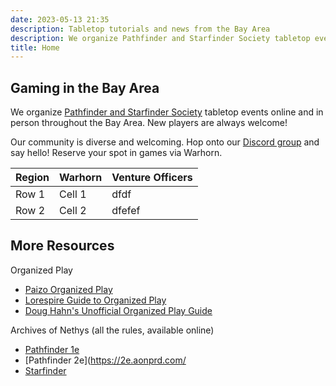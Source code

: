 ```yaml
---
date: 2023-05-13 21:35
description: Tabletop tutorials and news from the Bay Area
description: We organize Pathfinder and Starfinder Society tabletop events online and throughout the Bay Area. New players are always welcome!
title: Home
---
```


## Gaming in the Bay Area

We organize [Pathfinder and Starfinder Society](https://paizo.com/organizedplay) tabletop events online and in person throughout the Bay Area. New players are always welcome!

Our community is diverse and welcoming. Hop onto our [Discord group](https://discord.gg/Qj753NEXJm) and say hello! Reserve your spot in games via Warhorn.

| Region | Warhorn  | Venture Officers |
| ------ | -------- | ---------------- |
| Row 1  | Cell 1   | dfdf             |
| Row 2  | Cell 2   | dfefef           |

## More Resources

Organized Play
- [Paizo Organized Play](https://paizo.com/organizedplay)
- [Lorespire Guide to Organized Play](https://organizedplayfoundation.org/Lorespire/Homepage)
- [Doug Hahn's Unofficial Organized Play Guide](https://doughahn.github.io/unofficial-opf-guides/organized-play/org-play/)

Archives of Nethys (all the rules, available online)
- [Pathfinder 1e](https://www.aonprd.com/)
- [Pathfinder 2e](https://2e.aonprd.com/
- [Starfinder](https://aonsrd.com/)
